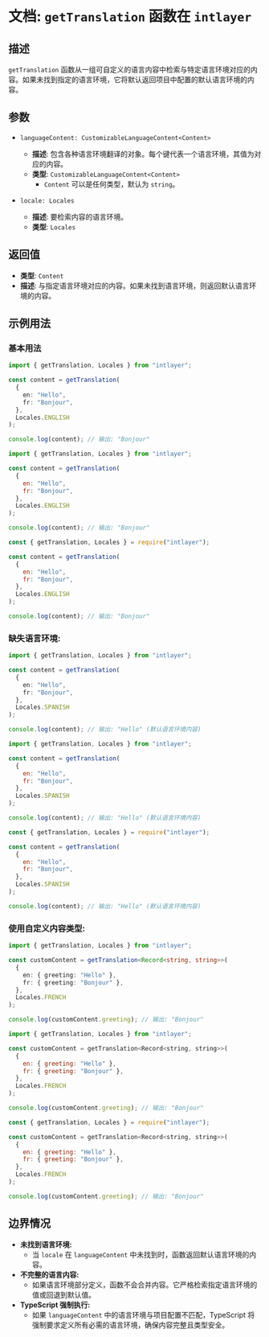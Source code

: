 # 文档: `getTranslation` 函数在 `intlayer`

## 描述

`getTranslation` 函数从一组可自定义的语言内容中检索与特定语言环境对应的内容。如果未找到指定的语言环境，它将默认返回项目中配置的默认语言环境的内容。

## 参数

- `languageContent: CustomizableLanguageContent<Content>`

  - **描述**: 包含各种语言环境翻译的对象。每个键代表一个语言环境，其值为对应的内容。
  - **类型**: `CustomizableLanguageContent<Content>`
    - `Content` 可以是任何类型，默认为 `string`。

- `locale: Locales`

  - **描述**: 要检索内容的语言环境。
  - **类型**: `Locales`

## 返回值

- **类型**: `Content`
- **描述**: 与指定语言环境对应的内容。如果未找到语言环境，则返回默认语言环境的内容。

## 示例用法

### 基本用法

```typescript codeFormat="typescript"
import { getTranslation, Locales } from "intlayer";

const content = getTranslation(
  {
    en: "Hello",
    fr: "Bonjour",
  },
  Locales.ENGLISH
);

console.log(content); // 输出: "Bonjour"
```

```javascript codeFormat="esm"
import { getTranslation, Locales } from "intlayer";

const content = getTranslation(
  {
    en: "Hello",
    fr: "Bonjour",
  },
  Locales.ENGLISH
);

console.log(content); // 输出: "Bonjour"
```

```javascript codeFormat="commonjs"
const { getTranslation, Locales } = require("intlayer");

const content = getTranslation(
  {
    en: "Hello",
    fr: "Bonjour",
  },
  Locales.ENGLISH
);

console.log(content); // 输出: "Bonjour"
```

### 缺失语言环境:

```typescript codeFormat="typescript"
import { getTranslation, Locales } from "intlayer";

const content = getTranslation(
  {
    en: "Hello",
    fr: "Bonjour",
  },
  Locales.SPANISH
);

console.log(content); // 输出: "Hello" (默认语言环境内容)
```

```javascript codeFormat="esm"
import { getTranslation, Locales } from "intlayer";

const content = getTranslation(
  {
    en: "Hello",
    fr: "Bonjour",
  },
  Locales.SPANISH
);

console.log(content); // 输出: "Hello" (默认语言环境内容)
```

```javascript codeFormat="commonjs"
const { getTranslation, Locales } = require("intlayer");

const content = getTranslation(
  {
    en: "Hello",
    fr: "Bonjour",
  },
  Locales.SPANISH
);

console.log(content); // 输出: "Hello" (默认语言环境内容)
```

### 使用自定义内容类型:

```typescript codeFormat="typescript"
import { getTranslation, Locales } from "intlayer";

const customContent = getTranslation<Record<string, string>>(
  {
    en: { greeting: "Hello" },
    fr: { greeting: "Bonjour" },
  },
  Locales.FRENCH
);

console.log(customContent.greeting); // 输出: "Bonjour"
```

```javascript codeFormat="esm"
import { getTranslation, Locales } from "intlayer";

const customContent = getTranslation<Record<string, string>>(
  {
    en: { greeting: "Hello" },
    fr: { greeting: "Bonjour" },
  },
  Locales.FRENCH
);

console.log(customContent.greeting); // 输出: "Bonjour"
```

```javascript codeFormat="commonjs"
const { getTranslation, Locales } = require("intlayer");

const customContent = getTranslation<Record<string, string>>(
  {
    en: { greeting: "Hello" },
    fr: { greeting: "Bonjour" },
  },
  Locales.FRENCH
);

console.log(customContent.greeting); // 输出: "Bonjour"
```

## 边界情况

- **未找到语言环境:**
  - 当 `locale` 在 `languageContent` 中未找到时，函数返回默认语言环境的内容。
- **不完整的语言内容:**
  - 如果语言环境部分定义，函数不会合并内容。它严格检索指定语言环境的值或回退到默认值。
- **TypeScript 强制执行:**
  - 如果 `languageContent` 中的语言环境与项目配置不匹配，TypeScript 将强制要求定义所有必需的语言环境，确保内容完整且类型安全。
